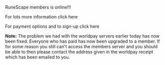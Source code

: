 RuneScape members is online!!!

For lots more information click here

For payment options and to sign-up click here

**Note:** The problem we had with the worldpay servers earlier today has now been fixed. Everyone who has paid has now been upgraded to a member.
If for some reason you still can't access the members server and you should be able to then please contact the address given in the worldpay receipt which has been emailed to you.
